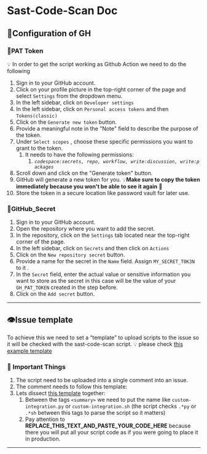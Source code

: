 # Sast-Code-Scan Doc

## 📖Configuration of GH

### 📖PAT Token

<aside>
💡  In order to get the script working as Github Action we need to do the following

</aside>

1. Sign in to your GitHub account.
2. Click on your profile picture in the top-right corner of the page and select `Settings` from the dropdown menu.
3. In the left sidebar, click on `Developer settings`
4. In the left sidebar, click on `Personal access tokens` and then `Tokens(classic)`
5. Click on the `Generate new token` button.
6. Provide a meaningful note in the "Note" field to describe the purpose of the token.
7. Under `Select scopes` , choose these specific permissions you want to grant to the token. 
    1. It needs to have the following permissions:
        1. *`codespace:secrets, repo, workflow, write:discussion, write:packages`*
8. Scroll down and click on the "Generate token" button.
9. GitHub will generate a new token for you. 💡**Make sure to copy the token immediately because you won't be able to see it again** 👀
10. Store the token in a secure location like password vault for later use.

### 📖GitHub_Secret

1. Sign in to your GitHub account.
2. Open the repository where you want to add the secret.
3. In the repository, click on the `Settings` tab located near the top-right corner of the page.
4. In the left sidebar, click on `Secrets` and then click on `Actions`
5. Click on the `New repository secret` button.
6. Provide a name for the secret in the `Name` field. Assign `MY_SECRET_T0K3N` to it .
7. In the `Secret` field, enter the actual value or sensitive information you want to store as the secret in this case will be the value of your `GH_PAT_TOKEN` created in the step before.
8. Click on the `Add secret` button.

---

## 👁️Issue template

To achieve this we need to set a “template” to upload scripts to the issue so it will be checked with the sast-code-scan script.
💡 please check [this example template](https://github.com/4rth4S/sast-code-scan/blob/main/example/gh_comment_template) 

### 🦖 Important Things

1. The script need to be uploaded into a single comment into an issue.
2. The comment needs to follow this template: 
3. Lets dissect [this template](https://github.com/4rth4S/sast-code-scan/blob/main/example/gh_comment_template) together: 
    1. Between the tags `<summary>` we need to put the name like `custom-integration.py` or `custom-integration.sh` (the script checks `.*py` or `.*sh` between this tags to parse the script so it matters)
    2. Pay attention to **REPLACE_THIS_TEXT_AND_PASTE_YOUR_CODE_HERE** because there you will put all your script code as if you were going to place it in production.    

---
